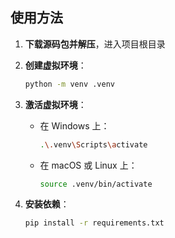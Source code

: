 ## 使用方法
1. **下载源码包并解压**，进入项目根目录
    
2. **创建虚拟环境**：
     ```bash
     python -m venv .venv
     ```

3. **激活虚拟环境**：
   - 在 Windows 上：
     ```bash
     .\.venv\Scripts\activate
     ```
   - 在 macOS 或 Linux 上：
     ```bash
     source .venv/bin/activate
     ```

4. **安装依赖**：
     ```bash
     pip install -r requirements.txt
     ```
